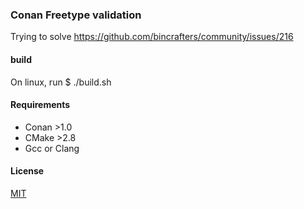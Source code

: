 ### Conan Freetype validation

Trying to solve https://github.com/bincrafters/community/issues/216

#### build

On linux, run
    $ ./build.sh

#### Requirements
- Conan >1.0
- CMake >2.8
- Gcc or Clang

#### License
[MIT](LICENSE)
